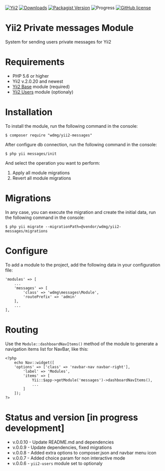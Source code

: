 [![Yii2](https://img.shields.io/badge/required-Yii2_v2.0.33-blue.svg)](https://packagist.org/packages/yiisoft/yii2)
[![Downloads](https://img.shields.io/packagist/dt/wdmg/yii2-messages.svg)](https://packagist.org/packages/wdmg/yii2-messages)
[![Packagist Version](https://img.shields.io/packagist/v/wdmg/yii2-messages.svg)](https://packagist.org/packages/wdmg/yii2-messages)
![Progress](https://img.shields.io/badge/progress-in_development-red.svg)
[![GitHub license](https://img.shields.io/github/license/wdmg/yii2-messages.svg)](https://github.com/wdmg/yii2-messages/blob/master/LICENSE)

# Yii2 Private messages Module
System for sending users private messages for Yii2

# Requirements
* PHP 5.6 or higher
* Yii2 v.2.0.20 and newest
* [Yii2 Base](https://github.com/wdmg/yii2-base) module (required)
* [Yii2 Users](https://github.com/wdmg/yii2-users) module (optionaly)

# Installation
To install the module, run the following command in the console:

`$ composer require "wdmg/yii2-messages"`

After configure db connection, run the following command in the console:

`$ php yii messages/init`

And select the operation you want to perform:
  1) Apply all module migrations
  2) Revert all module migrations

# Migrations
In any case, you can execute the migration and create the initial data, run the following command in the console:

`$ php yii migrate --migrationPath=@vendor/wdmg/yii2-messages/migrations`

# Configure
To add a module to the project, add the following data in your configuration file:

    'modules' => [
        ...
        'messages' => [
            'class' => 'wdmg\messages\Module',
            'routePrefix' => 'admin'
        ],
        ...
    ],

# Routing
Use the `Module::dashboardNavItems()` method of the module to generate a navigation items list for NavBar, like this:

    <?php
        echo Nav::widget([
        'options' => ['class' => 'navbar-nav navbar-right'],
            'label' => 'Modules',
            'items' => [
                Yii::$app->getModule('messages')->dashboardNavItems(),
                ...
            ]
        ]);
    ?>

# Status and version [in progress development]
* v.0.0.10 - Update README.md and dependencies
* v.0.0.9 - Update dependencies, fixed migrations
* v.0.0.8 - Added extra options to composer.json and navbar menu icon
* v.0.0.7 - Added choice param for non interactive mode
* v.0.0.6 - `yii2-users` module set to optionaly